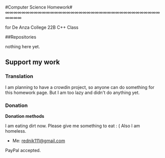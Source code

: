 #Computer Science Homework#
∞∞∞∞∞∞∞∞∞∞∞∞∞∞∞∞∞∞∞∞∞∞∞∞∞∞∞∞∞∞∞∞∞∞∞∞∞∞∞∞∞∞


for De Anza College 22B C++ Class

##Repositories

nothing here yet.

## Support my work ##

### Translation ###

I am planning to have a crowdin project, so anyone can do something for this homework page. But I am too lazy and didn't do anything yet.

### Donation ###

**Donation methods**

I am eating dirt now. Please give me something to eat : ( Also I am homeless.
* Me: [rednik111@gmail.com](https://paypal.me/rednik)

PayPal accepted.
